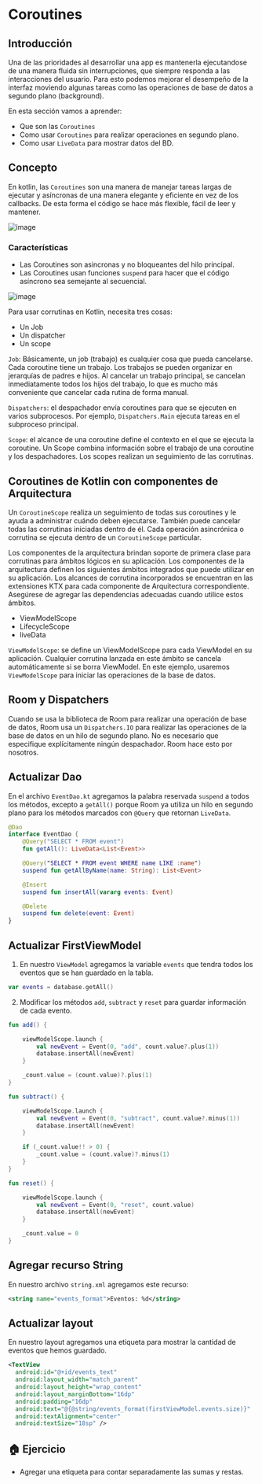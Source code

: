 # Coroutines

## Introducción

Una de las prioridades al desarrollar una app es mantenerla ejecutandose de una manera fluida sin interrupciones, que siempre responda a las interacciones del usuario. Para esto podemos mejorar el desempeño de la interfaz moviendo algunas tareas como las operaciones de base de datos a segundo plano (background).

En esta sección vamos a aprender:

* Que son las `Coroutines`
* Como usar `Coroutines` para realizar operaciones en segundo plano.
* Como usar `LiveData` para mostrar datos del BD.

## Concepto

En kotlin, las `Coroutines` son una manera de manejar tareas largas de ejecutar y asíncronas de una manera elegante y eficiente en vez de los callbacks. De esta forma el código se hace más flexible, fácil de leer y mantener.

![image](./images/60.png)

### Características

* Las Coroutines son asincronas y no bloqueantes del hilo principal.
* Las Coroutines usan funciones `suspend` para hacer que el código asíncrono sea semejante al secuencial.

![image](./images/61.png)

Para usar corrutinas en Kotlin, necesita tres cosas:

* Un Job
* Un dispatcher
* Un scope

`Job`: Básicamente, un job (trabajo) es cualquier cosa que pueda cancelarse. Cada coroutine tiene un trabajo. Los trabajos se pueden organizar en jerarquías de padres e hijos. Al cancelar un trabajo principal, se cancelan inmediatamente todos los hijos del trabajo, lo que es mucho más conveniente que cancelar cada rutina de forma manual.

`Dispatchers`: el despachador envía coroutines para que se ejecuten en varios subprocesos. Por ejemplo, `Dispatchers.Main` ejecuta tareas en el subproceso principal.

`Scope`: el alcance de una coroutine define el contexto en el que se ejecuta la coroutine. Un Scope combina información sobre el trabajo de una coroutine y los despachadores. Los scopes realizan un seguimiento de las corrutinas.

## Coroutines de Kotlin con componentes de Arquitectura

Un `CoroutineScope` realiza un seguimiento de todas sus coroutines y le ayuda a administrar cuándo deben ejecutarse. También puede cancelar todas las corrutinas iniciadas dentro de él. Cada operación asincrónica o corrutina se ejecuta dentro de un `CoroutineScope` particular.

Los componentes de la arquitectura brindan soporte de primera clase para corrutinas para ámbitos lógicos en su aplicación. Los componentes de la arquitectura definen los siguientes ámbitos integrados que puede utilizar en su aplicación. Los alcances de corrutina incorporados se encuentran en las extensiones KTX para cada componente de Arquitectura correspondiente. Asegúrese de agregar las dependencias adecuadas cuando utilice estos ámbitos.

* ViewModelScope
* LifecycleScope
* liveData

`ViewModelScope`: se define un ViewModelScope para cada ViewModel en su aplicación. Cualquier corrutina lanzada en este ámbito se cancela automáticamente si se borra ViewModel. En este ejemplo, usaremos `ViewModelScope` para iniciar las operaciones de la base de datos.

## Room y Dispatchers

Cuando se usa la biblioteca de Room para realizar una operación de base de datos, Room usa un `Dispatchers.IO` para realizar las operaciones de la base de datos en un hilo de segundo plano. No es necesario que especifique explícitamente ningún despachador. Room hace esto por nosotros.

## Actualizar Dao

En el archivo `EventDao.kt` agregamos la palabra reservada `suspend` a todos los métodos, excepto a `getAll()` porque Room ya utiliza un hilo en segundo plano para los métodos marcados con `@Query` que retornan `LiveData`.

```kotlin
@Dao
interface EventDao {
    @Query("SELECT * FROM event")
    fun getAll(): LiveData<List<Event>>

    @Query("SELECT * FROM event WHERE name LIKE :name")
    suspend fun getAllByName(name: String): List<Event>

    @Insert
    suspend fun insertAll(vararg events: Event)

    @Delete
    suspend fun delete(event: Event)
}
```

## Actualizar FirstViewModel

1. En nuestro `ViewModel` agregamos la variable `events` que tendra todos los eventos que se han guardado en la tabla.

```kotlin
var events = database.getAll()
```

2. Modificar los métodos `add`, `subtract` y `reset` para guardar información de cada evento.

```kotlin
fun add() {

    viewModelScope.launch {
        val newEvent = Event(0, "add", count.value?.plus(1))
        database.insertAll(newEvent)
    }

    _count.value = (count.value)?.plus(1)
}

fun subtract() {

    viewModelScope.launch {
        val newEvent = Event(0, "subtract", count.value?.minus(1))
        database.insertAll(newEvent)
    }

    if (_count.value!! > 0) {
        _count.value = (count.value)?.minus(1)
    }
}

fun reset() {

    viewModelScope.launch {
        val newEvent = Event(0, "reset", count.value)
        database.insertAll(newEvent)
    }

    _count.value = 0
}

```

## Agregar recurso String

En nuestro archivo `string.xml` agregamos este recurso:

```xml
<string name="events_format">Eventos: %d</string>
```

## Actualizar layout

En nuestro layout agregamos una etiqueta para mostrar la cantidad de eventos que hemos guardado.

```xml
<TextView
  android:id="@+id/events_text"
  android:layout_width="match_parent"
  android:layout_height="wrap_content"
  android:layout_marginBottom="16dp"
  android:padding="16dp"
  android:text="@{@string/events_format(firstViewModel.events.size)}"
  android:textAlignment="center"
  android:textSize="18sp" />
```

## 🏠 Ejercicio

* Agregar una etiqueta para contar separadamente las sumas y restas.
